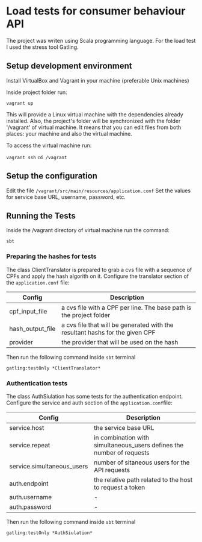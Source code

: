# Load tests for consumer behaviour API

The project was writen using Scala programming language. 
For the load test I used the stress tool Gatling.

## Setup development environment

Install VirtualBox and Vagrant in your machine (preferable Unix machines)

Inside project folder run:

`vagrant up`

This will provide a Linux virtual machine with the dependencies already installed.
Also, the project's folder will be synchronized with the folder '/vagrant' of virtual machine. It means that you can edit files from both places: your machine and also the virtual machine.

To access the virtual machine run:

`vagrant ssh`
`cd /vagrant`

## Setup the configuration

Edit the file `/vagrant/src/main/resources/application.conf`
Set the values for service base URL, username, password, etc.

## Running the Tests

Inside the /vagrant directory of virtual machine run the command:

`sbt`

### Preparing the hashes for tests

The class ClientTranslator is prepared to grab a cvs file with a sequence of CPFs and apply the hash algorith on it.
Configure the translator section of the `application.conf` file:

 Config | Description 
 -------- | -------- 
 cpf_input_file | a cvs file with a CPF per line. The base path is the project folder 
 hash_output_file | a cvs file that will be generated with the resultant hashs for the given CPF 
 provider | the provider that will be used on the hash 

Then run the following command inside `sbt` terminal

`gatling:testOnly *ClientTranslator*`

### Authentication tests

The class AuthSiulation has some tests for the authentication endpoint.
Configure the service and auth section of the `application.conf`file:

Config | Description 
 -------- | -------- 
 service.host | the service base URL 
 service.repeat | in combination with simultaneous_users defines the number of requests
 service.simultaneous_users | number of sitaneous users for the API requests
 auth.endpoint | the relative path related to the host to request a token
 auth.username | -
 auth.password | -

Then run the following command inside `sbt` terminal

`gatling:testOnly *AuthSiulation*`
